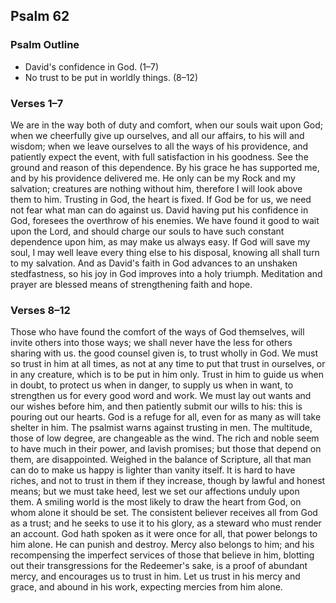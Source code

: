 ## Psalm 62

### Psalm Outline

- David's confidence in God. (1–7)
- No trust to be put in worldly things. (8–12)

### Verses 1–7

We are in the way both of duty and comfort, when our souls wait upon God; when we cheerfully give up ourselves, and all our affairs, to his will and wisdom; when we leave ourselves to all the ways of his providence, and patiently expect the event, with full satisfaction in his goodness. See the ground and reason of this dependence. By his grace he has supported me, and by his providence delivered me. He only can be my Rock and my salvation; creatures are nothing without him, therefore I will look above them to him. Trusting in God, the heart is fixed. If God be for us, we need not fear what man can do against us. David having put his confidence in God, foresees the overthrow of his enemies. We have found it good to wait upon the Lord, and should charge our souls to have such constant dependence upon him, as may make us always easy. If God will save my soul, I may well leave every thing else to his disposal, knowing all shall turn to my salvation. And as David's faith in God advances to an unshaken stedfastness, so his joy in God improves into a holy triumph. Meditation and prayer are blessed means of strengthening faith and hope.

### Verses 8–12

Those who have found the comfort of the ways of God themselves, will invite others into those ways; we shall never have the less for others sharing with us. the good counsel given is, to trust wholly in God. We must so trust in him at all times, as not at any time to put that trust in ourselves, or in any creature, which is to be put in him only. Trust in him to guide us when in doubt, to protect us when in danger, to supply us when in want, to strengthen us for every good word and work. We must lay out wants and our wishes before him, and then patiently submit our wills to his: this is pouring out our hearts. God is a refuge for all, even for as many as will take shelter in him. The psalmist warns against trusting in men. The multitude, those of low degree, are changeable as the wind. The rich and noble seem to have much in their power, and lavish promises; but those that depend on them, are disappointed. Weighed in the balance of Scripture, all that man can do to make us happy is lighter than vanity itself. It is hard to have riches, and not to trust in them if they increase, though by lawful and honest means; but we must take heed, lest we set our affections unduly upon them. A smiling world is the most likely to draw the heart from God, on whom alone it should be set. The consistent believer receives all from God as a trust; and he seeks to use it to his glory, as a steward who must render an account. God hath spoken as it were once for all, that power belongs to him alone. He can punish and destroy. Mercy also belongs to him; and his recompensing the imperfect services of those that believe in him, blotting out their transgressions for the Redeemer's sake, is a proof of abundant mercy, and encourages us to trust in him. Let us trust in his mercy and grace, and abound in his work, expecting mercies from him alone.

